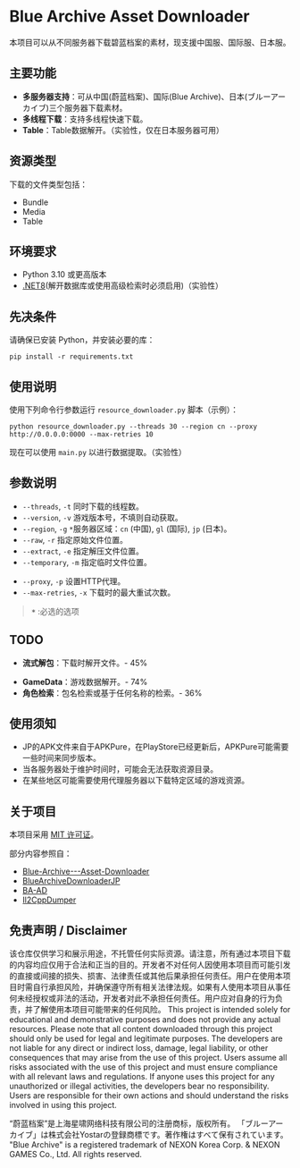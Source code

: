 # Blue Archive Asset Downloader

<div align="center">本项目可以从不同服务器下载<!--并解开-->碧蓝档案的素材，现支援中国服、国际服、日本服。</div>


## 主要功能

- **多服务器支持**：可从中国(蔚蓝档案)、国际(Blue Archive)、日本(ブルーアーカイブ)三个服务器下载素材。
- **多线程下载**：支持多线程快速下载。
- **Table**：Table数据解开。（实验性，仅在日本服务器可用）


## 资源类型

下载的文件类型包括：

- Bundle
- Media
- Table

## 环境要求

<!-- - 基于x64架构的Windows系统 -->
- Python 3.10 或更高版本
- [.NET8](https://dotnet.microsoft.com/download)(解开数据库或使用高级检索时必须启用)（实验性）

## 先决条件

请确保已安装 Python，并安装必要的库：

```shell
pip install -r requirements.txt
```
## 使用说明
使用下列命令行参数运行 `resource_downloader.py` 脚本（示例）：

```shell
python resource_downloader.py --threads 30 --region cn --proxy http://0.0.0.0:0000 --max-retries 10 
```
现在可以使用 `main.py` 以进行数据提取。（实验性）
<!-- --search azusa,ハナコ,下江小春,아지타니히후미,聖園彌香 -->
## 参数说明

- `--threads`, `-t` 同时下载的线程数。
- `--version`, `-v` 游戏版本号，不填则自动获取。
- `--region`, `-g` `*`服务器区域：`cn` (中国), `gl` (国际), `jp` (日本)。
- `--raw`, `-r` 指定原始文件位置。
- `--extract`, `-e` 指定解压文件位置。
- `--temporary`, `-m` 指定临时文件位置。
<!-- - `--downloading-extract`, `-d` 是否在下载时解开文件。 -->
- `--proxy`, `-p` 设置HTTP代理。
- `--max-retries`, `-x` 下载时的最大重试次数。
<!-- - `--search`, `-s` 指定需要检索并下载的文件的关键词，使用半角英文逗号`,`分隔。 -->

> **`*`** :必选的选项
## TODO

- **流式解包**：下载时解开文件。- 45%
<!-- - **flatbuf** -->
- **GameData**：游戏数据解开。- 74%
- **角色检索**：包名检索或基于任何名称的检索。- 36%
<!-- - **获取指定版本的资源** -->

## 使用须知
- JP的APK文件来自于APKPure，在PlayStore已经更新后，APKPure可能需要一些时间来同步版本。
- 当各服务器处于维护时间时，可能会无法获取资源目录。
- 在某些地区可能需要使用代理服务器以下载特定区域的游戏资源。

## 关于项目
本项目采用 [MIT 许可证](LICENSE)。

部分内容参照自：
- [Blue-Archive---Asset-Downloader](https://github.com/K0lb3/Blue-Archive---Asset-Downloader)
- [BlueArchiveDownloaderJP](https://github.com/fiseleo/BlueArchiveDownloaderJP)
- [BA-AD](https://github.com/Deathemonic/BA-AD)
- [Il2CppDumper](https://github.com/Perfare/Il2CppDumper/tree/master)

## 免责声明 / Disclaimer
该仓库仅供学习和展示用途，不托管任何实际资源。请注意，所有通过本项目下载的内容均应仅用于合法和正当的目的。开发者不对任何人因使用本项目而可能引发的直接或间接的损失、损害、法律责任或其他后果承担任何责任。用户在使用本项目时需自行承担风险，并确保遵守所有相关法律法规。如果有人使用本项目从事任何未经授权或非法的活动，开发者对此不承担任何责任。用户应对自身的行为负责，并了解使用本项目可能带来的任何风险。
This project is intended solely for educational and demonstrative purposes and does not provide any actual resources. Please note that all content downloaded through this project should only be used for legal and legitimate purposes. The developers are not liable for any direct or indirect loss, damage, legal liability, or other consequences that may arise from the use of this project. Users assume all risks associated with the use of this project and must ensure compliance with all relevant laws and regulations. If anyone uses this project for any unauthorized or illegal activities, the developers bear no responsibility. Users are responsible for their own actions and should understand the risks involved in using this project.

“蔚蓝档案”是上海星啸网络科技有限公司的注册商标，版权所有。
「ブルーアーカイブ」は株式会社Yostarの登録商標です。著作権はすべて保有されています。
"Blue Archive" is a registered trademark of NEXON Korea Corp. & NEXON GAMES Co., Ltd. All rights reserved.
